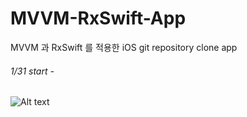 # MVVM-RxSwift-App
MVVM 과 RxSwift 를 적용한 iOS git repository clone app 

###### 1/31 start -

![Alt text](https://www.dropbox.com/s/uw2ztnqnqr92n8y/Simulator%20Screen%20Shot%20-%20iPhone%2012%20Pro%20-%202021-01-31%20at%2016.28.37.png?dl=0)

